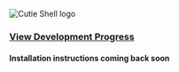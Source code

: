 
![Cutie Shell logo](https://avatars.githubusercontent.com/u/88682014?s=200&v=4)

### [View Development Progress](/progress.md)

#### Installation instructions coming back soon
